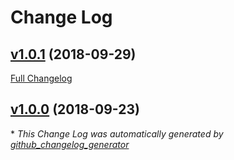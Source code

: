 # Change Log

## [v1.0.1](https://github.com/bodgit/puppet-openssh/tree/v1.0.1) (2018-09-29)
[Full Changelog](https://github.com/bodgit/puppet-openssh/compare/v1.0.0...v1.0.1)

## [v1.0.0](https://github.com/bodgit/puppet-openssh/tree/v1.0.0) (2018-09-23)


\* *This Change Log was automatically generated by [github_changelog_generator](https://github.com/skywinder/Github-Changelog-Generator)*